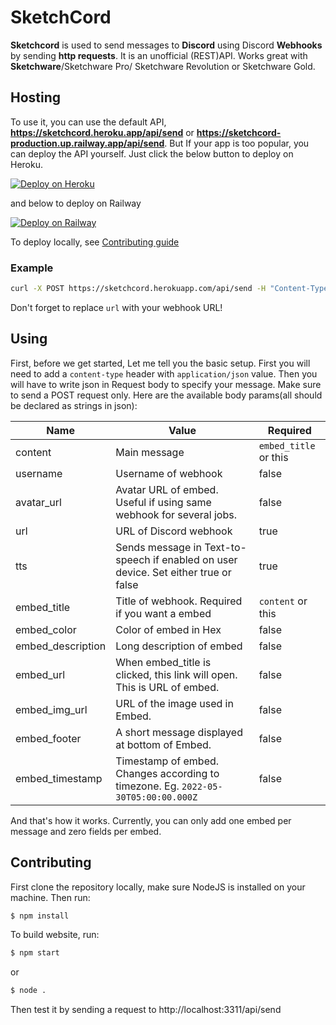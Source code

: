 # SketchCord
**Sketchcord** is used to send messages to **Discord** using Discord **Webhooks** by sending **http requests**. It is an unofficial (REST)API. Works great with **Sketchware**/Sketchware Pro/ Sketchware Revolution or Sketchware Gold.
## Hosting
To use it, you can use the default API, **https://sketchcord.heroku.app/api/send** or **https://sketchcord-production.up.railway.app/api/send**. But If your app is too popular, you can deploy the API yourself. Just click the below button to deploy on Heroku.


[![Deploy on Heroku](https://www.herokucdn.com/deploy/button.svg)](https://heroku.com/deploy?template=https://github.com/nicesapien-too/sketchcord/tree/main)


and below to deploy on Railway


[![Deploy on Railway](https://railway.app/button.svg)](https://railway.app/new/template/Cv0lHp?referralCode=S2-ghV)


To deploy locally, see [Contributing guide](https://github.com/nicesapien-too/SketchCord#contributing)

### Example
```bash
curl -X POST https://sketchcord.herokuapp.com/api/send -H "Content-Type: application/json" -d "{\"url\":\"https://discord.com/api/webhooks/980005854130630726/ZCRSROTTWRBF1UfLpbpljXsWudc8AUbBNVK0UMAQNnoLgu9IW-a0Ux0hahpyL7ynkCmi\",\"content\":\"Woof-woof\",\"avatar_url\":\"https://i.imgur.com/oBPXx0D.png\",\"username\":\"Wolf\",\"embed_color\":\"#FFFFFF\",\"embed_description\":\"Hey @everyone. Look its working\",\"embed_footer\":\"Powered by SketchCord\",\"embed_img_url\":\"https://i.imgur.com/ZGPxFN2.jpg\",\"embed_title\":\"Look, its working\",\"embed_timestamp\":\"2022-05-30T05:00:00.000Z\",\"tts\":\"false\"}"
```
Don't forget to replace `url` with your webhook URL!
## Using
First, before we get started, Let me tell you the basic setup.
First you will need to add a `content-type` header with `application/json` value.
Then you will have to write json in Request body to specify your message.
Make sure to send a POST request only.
Here are the available body params(all should be declared as strings in json):


| Name        | Value       | Required    |
| ----------- | ----------- | ----------- |
| content      | Main message       | `embed_title` or this|
| username   | Username of  webhook      | false |
| avatar_url | Avatar URL of embed. Useful if using same webhook for several jobs. | false |
| url | URL of Discord webhook | true |
| tts | Sends message in Text-to-speech if enabled on user device. Set either true or false| true |
| embed_title | Title of webhook. Required if you want a embed | `content` or this|
| embed_color | Color of embed in Hex | false |
| embed_description | Long description of embed | false |
| embed_url | When embed_title is clicked, this link will open. This is URL of embed. | false |
| embed_img_url | URL of the image used in Embed. | false |
| embed_footer | A short message displayed at bottom of Embed. | false |
| embed_timestamp | Timestamp of embed. Changes according to timezone. Eg. `2022-05-30T05:00:00.000Z` | false |


And that's how it works. Currently, you can only add one embed per message and zero fields per embed.
## Contributing
First clone the repository locally, make sure NodeJS is installed on your machine.
Then run:
```cmd
$ npm install
```
To build website, run:
```cmd
$ npm start
```
or
```cmd
$ node .
```
Then test it by sending a request to http://localhost:3311/api/send
